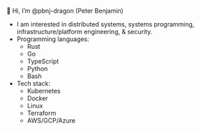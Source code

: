 👋 Hi, I’m @pbnj-dragon (Peter Benjamin)

- I am interested in distributed systems, systems programming, infrastructure/platform engineering, & security.
- Programming languages:
  - Rust
  - Go
  - TypeScript
  - Python
  - Bash
- Tech stack:
  - Kubernetes
  - Docker
  - Linux
  - Terraform
  - AWS/GCP/Azure

<!---
pbnj-dragon/pbnj-dragon is a ✨ special ✨ repository because its `README.md` (this file) appears on your GitHub profile.
You can click the Preview link to take a look at your changes.
--->
